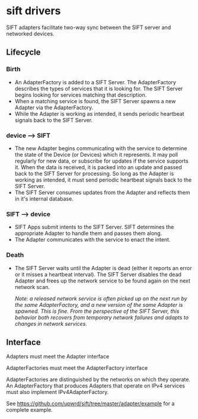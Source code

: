 # sift drivers

SIFT adapters facilitate two-way sync between the SIFT server and networked
devices.

## Lifecycle
### Birth
* An AdapterFactory is added to a SIFT Server. The AdapterFactory describes the
  types of services that it is looking for. The SIFT Server begins looking for
  services matching that description.
* When a matching service is found, the SIFT Server spawns a new Adapter via the
  AdapterFactory.
* While the Adapter is working as intended, it sends periodic heartbeat signals
  back to the SIFT Server.

### device --> SIFT
* The new Adapter begins communicating with the service to determine the state
  of the Device (or Devices) which it represents. It may poll regularly for
  new data, or subscribe for updates if the service supports it. When the data
  is received, it is packed into an update and passed back to the SIFT Server
  for processing. So long as the Adapter is working as intended, it must send
  periodic heartbeat signals back to the SIFT Server.
* The SIFT Server consumes updates from the Adapter and reflects them in it's
  internal database.

### SIFT --> device
* SIFT Apps submit intents to the SIFT Server. SIFT determines the appropriate
  Adapter to handle them and passes them along.
* The Adapter communicates with the service to enact the intent.

### Death
* The SIFT Server waits until the Adapter is dead (either it reports an error or
  it misses a heartbeat interval). The SIFT Server disables the dead Adapter and
  frees up the network service to be found again on the next network scan.

  _Note: a released network service is often picked up on the next run by the
    same AdapterFactory, and a new version of the same Adapter is spawned. This
    is fine. From the perspective of the SIFT Server, this behavior
    both recovers from temporary network failures and adapts to changes in
    network services._

## Interface
Adapters must meet the Adapter interface

AdapterFactories must meet the AdapterFactory interface

AdapterFactories are distinguished by the networks on which they operate. An
AdapterFactory that produces Adapters that operate on IPv4 services must also
implement IPv4AdapterFactory.

See https://github.com/upwrd/sift/tree/master/adapter/example for a complete
example.
